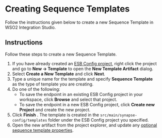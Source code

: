 # Creating Sequence Templates

Follow the instructions given below to create a new Sequence Template in WSO2 Integration Studio.

## Instructions
Follow these steps to create a new Sequence Template.

1.  If you have already created an [ESB Config project](../../creating-projects/#esb-config-project), right click the project and go to **New → Template** to open the **New Template Artifact** dialog.
2.  Select **Create a New Template** and click **Next**.
3.  Type a unique name for the template and specify **Sequence Template** as the type of template
    you are creating.
4.  Do one of the following:  
    -   To save the endpoint in an existing ESB Config project in your workspace, click **Browse** and select that project.
    -   To save the endpoint in a new ESB Config project, click **Create new Project** and create the new project.
5.  Click **Finish** . The template is created in the `src/main/synapse-config/templates` folder under the ESB Config project you specified.
6.  Open the new artifact from the project explorer, and update any [optional sequence template properties](../../../references/synapse-properties/template-properties/#sequence-template-properties).